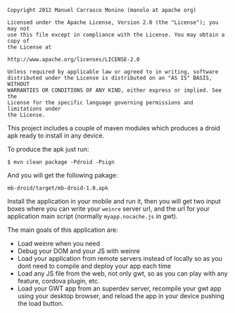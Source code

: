     Copyright 2012 Manuel Carrasco Monino (manolo at apache org)
    
    Licensed under the Apache License, Version 2.0 (the "License"); you may not
    use this file except in compliance with the License. You may obtain a copy of
    the License at
    
    http://www.apache.org/licenses/LICENSE-2.0
    
    Unless required by applicable law or agreed to in writing, software
    distributed under the License is distributed on an "AS IS" BASIS, WITHOUT
    WARRANTIES OR CONDITIONS OF ANY KIND, either express or implied. See the
    License for the specific language governing permissions and limitations under
    the License.


This project includes a couple of maven modules which produces a droid apk ready to install in any device.

To produce the apk just run:

    $ mvn clean package -Pdroid -Psign

And you will get the following pakage:

    mb-droid/target/mb-droid-1.0.apk


Install the application in your mobile and run it, then you will get two input boxes where you can write your `weinre` server url, and the url for your application main script (normally `myapp.nocache.js` in gwt).

The main goals of this application are:
 - Load weinre when you need
 - Debug your DOM and your JS with weinre
 - Load your application from remote servers instead of locally so as you dont need to compile and deploy your app each time
 - Load any JS file from the web, not only gwt, so as you can play with any feature, cordova plugin, etc.
 - Load your GWT app from an superdev server, recompile your gwt app using your desktop browser, and reload the app in your device pushing the load button.



